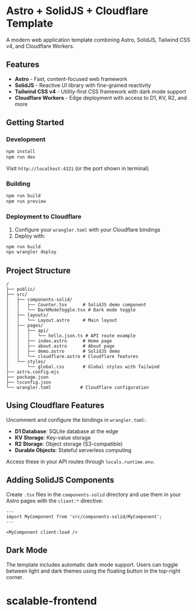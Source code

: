 # Astro + SolidJS + Cloudflare Template

A modern web application template combining Astro, SolidJS, Tailwind CSS v4, and Cloudflare Workers.

## Features

- **Astro** - Fast, content-focused web framework
- **SolidJS** - Reactive UI library with fine-grained reactivity
- **Tailwind CSS v4** - Utility-first CSS framework with dark mode support
- **Cloudflare Workers** - Edge deployment with access to D1, KV, R2, and more

## Getting Started

### Development

```bash
npm install
npm run dev
```

Visit `http://localhost:4321` (or the port shown in terminal)

### Building

```bash
npm run build
npm run preview
```

### Deployment to Cloudflare

1. Configure your `wrangler.toml` with your Cloudflare bindings
2. Deploy with:

```bash
npm run build
npx wrangler deploy
```

## Project Structure

```
/
├── public/
├── src/
│   ├── components-solid/
│   │   ├── Counter.tsx      # SolidJS demo component
│   │   └── DarkModeToggle.tsx # Dark mode toggle
│   ├── layouts/
│   │   └── Layout.astro     # Main layout
│   ├── pages/
│   │   ├── api/
│   │   │   └── hello.json.ts # API route example
│   │   ├── index.astro      # Home page
│   │   ├── about.astro      # About page
│   │   ├── demo.astro       # SolidJS demo
│   │   └── cloudflare.astro # Cloudflare features
│   └── styles/
│       └── global.css       # Global styles with Tailwind
├── astro.config.mjs
├── package.json
├── tsconfig.json
└── wrangler.toml           # Cloudflare configuration
```

## Using Cloudflare Features

Uncomment and configure the bindings in `wrangler.toml`:

- **D1 Database**: SQLite database at the edge
- **KV Storage**: Key-value storage
- **R2 Storage**: Object storage (S3-compatible)
- **Durable Objects**: Stateful serverless computing

Access these in your API routes through `locals.runtime.env`.

## Adding SolidJS Components

Create `.tsx` files in the `components-solid` directory and use them in your Astro pages with the `client:*` directive:

```astro
---
import MyComponent from 'src/components-solid/MyComponent';
---

<MyComponent client:load />
```

## Dark Mode

The template includes automatic dark mode support. Users can toggle between light and dark themes using the floating button in the top-right corner.
# scalable-frontend
